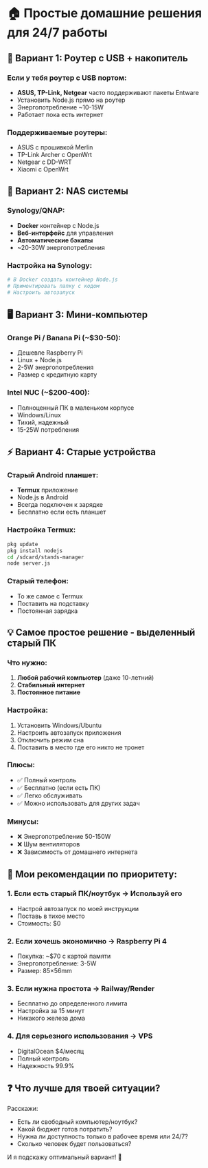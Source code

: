 # 🏠 Простые домашние решения для 24/7 работы

## 🔌 Вариант 1: Роутер с USB + накопитель

### Если у тебя роутер с USB портом:
- **ASUS, TP-Link, Netgear** часто поддерживают пакеты Entware
- Установить Node.js прямо на роутер
- Энергопотребление ~10-15W
- Работает пока есть интернет

### Поддерживаемые роутеры:
- ASUS с прошивкой Merlin
- TP-Link Archer с OpenWrt  
- Netgear с DD-WRT
- Xiaomi с OpenWrt

## 💾 Вариант 2: NAS системы

### Synology/QNAP:
- **Docker** контейнер с Node.js
- **Веб-интерфейс** для управления
- **Автоматические бэкапы**
- ~20-30W энергопотребления

### Настройка на Synology:
```bash
# В Docker создать контейнер Node.js
# Примонтировать папку с кодом
# Настроить автозапуск
```

## 🖥️ Вариант 3: Мини-компьютер

### Orange Pi / Banana Pi (~$30-50):
- Дешевле Raspberry Pi
- Linux + Node.js
- 2-5W энергопотребления
- Размер с кредитную карту

### Intel NUC (~$200-400):
- Полноценный ПК в маленьком корпусе
- Windows/Linux
- Тихий, надежный
- 15-25W потребления

## ⚡ Вариант 4: Старые устройства

### Старый Android планшет:
- **Termux** приложение
- Node.js в Android
- Всегда подключен к зарядке
- Бесплатно если есть планшет

### Настройка Termux:
```bash
pkg update
pkg install nodejs
cd /sdcard/stands-manager
node server.js
```

### Старый телефон:
- То же самое с Termux
- Поставить на подставку
- Постоянная зарядка

## 💡 Самое простое решение - выделенный старый ПК

### Что нужно:
1. **Любой рабочий компьютер** (даже 10-летний)
2. **Стабильный интернет**
3. **Постоянное питание**

### Настройка:
1. Установить Windows/Ubuntu
2. Настроить автозапуск приложения
3. Отключить режим сна
4. Поставить в место где его никто не тронет

### Плюсы:
- ✅ Полный контроль
- ✅ Бесплатно (если есть ПК)
- ✅ Легко обслуживать
- ✅ Можно использовать для других задач

### Минусы:
- ❌ Энергопотребление 50-150W
- ❌ Шум вентиляторов
- ❌ Зависимость от домашнего интернета

## 🎯 Мои рекомендации по приоритету:

### 1. **Если есть старый ПК/ноутбук** → Используй его
- Настрой автозапуск по моей инструкции
- Поставь в тихое место
- Стоимость: $0

### 2. **Если хочешь экономично** → Raspberry Pi 4
- Покупка: ~$70 с картой памяти
- Энергопотребление: 3-5W 
- Размер: 85×56mm

### 3. **Если нужна простота** → Railway/Render
- Бесплатно до определенного лимита
- Настройка за 15 минут
- Никакого железа дома

### 4. **Для серьезного использования** → VPS
- DigitalOcean $4/месяц
- Полный контроль
- Надежность 99.9%

## ❓ Что лучше для твоей ситуации?

Расскажи:
- Есть ли свободный компьютер/ноутбук?
- Какой бюджет готов потратить?
- Нужна ли доступность только в рабочее время или 24/7?
- Сколько человек будет пользоваться?

И я подскажу оптимальный вариант! 🚀
